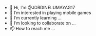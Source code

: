 - 👋 Hi, I’m @JORDINELUMAYAG17
- 👀 I’m interested in playing mobile games
- 🌱 I’m currently learning ...
- 💞️ I’m looking to collaborate on ...
- 📫 How to reach me ...

<!---
JORDINELUMAYAG17/JORDINELUMAYAG17 is a ✨ special ✨ repository because its `README.md` (this file) appears on your GitHub profile.
You can click the Preview link to take a look at your changes.
--->
